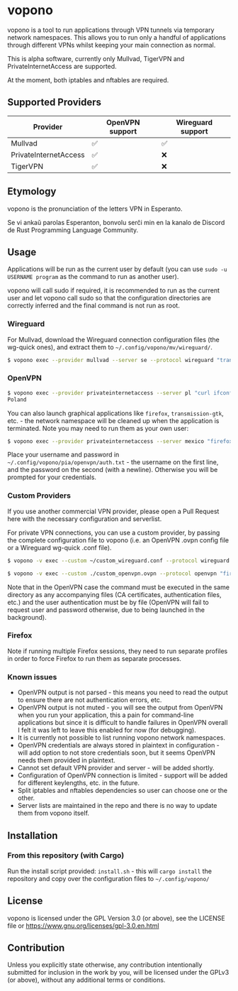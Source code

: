 # vopono

vopono is a tool to run applications through VPN tunnels via temporary
network namespaces. This allows you to run only a handful of
applications through different VPNs whilst keeping your main connection
as normal.

This is alpha software, currently only Mullvad, TigerVPN and
PrivateInternetAccess are supported.

At the moment, both iptables and nftables are required.

## Supported Providers

| Provider              | OpenVPN support | Wireguard support | 
|-----------------------|-----------------|-------------------|
| Mullvad               | ✅              | ✅                |
| PrivateInternetAccess | ✅              | ❌                |
| TigerVPN              | ✅              | ❌                |

## Etymology

vopono is the pronunciation of the letters VPN in Esperanto.

Se vi ankaŭ parolas Esperanton, bonvolu serĉi min en la kanalo de
Discord de Rust Programming Language Community.

## Usage

Applications will be run as the current user by default (you can use
`sudo -u USERNAME program` as the command to run as another user).

vopono will call sudo if required, it is recommended to run as the
current user and let vopono call sudo so that the configuration
directories are correctly inferred and the final command is not run as
root.

### Wireguard

For Mullvad, download the Wireguard connection configuration files (the
wg-quick ones), and extract them to `~/.config/vopono/mv/wireguard/`.

```bash
$ vopono exec --provider mullvad --server se --protocol wireguard "transmission-gtk"
```

### OpenVPN

```bash
$ vopono exec --provider privateinternetaccess --server pl "curl ifconfig.co/country"
Poland
```

You can also launch graphical applications like `firefox`,
`transmission-gtk`, etc. - the network namespace will be cleaned up when
the application is terminated. Note you may need to run them as your own
user:

```bash
$ vopono exec --provider privateinternetaccess --server mexico "firefox"
```

Place your username and password in
`~/.config/vopono/pia/openvpn/auth.txt` - the username on the first
line, and the password on the second (with a newline). Otherwise you
will be prompted for your credentials.

### Custom Providers

If you use another commercial VPN provider, please open a Pull Request here with
the necessary configuration and serverlist.

For private VPN connections, you can use a custom provider, by passing
the complete configuration file to vopono (i.e. an OpenVPN .ovpn config
file or a Wireguard wg-quick .conf file).

```bash
$ vopono -v exec --custom ~/custom_wireguard.conf --protocol wireguard "firefox"
```

```bash
$ vopono -v exec --custom ./custom_openvpn.ovpn --protocol openvpn "firefox"
```

Note that in the OpenVPN case the command must be executed in the same
directory as any accompanying files (CA certificates, authentication
files, etc.) and the user authentication must be by file (OpenVPN will
fail to request user and password otherwise, due to being launched in
the background).

### Firefox

Note if running multiple Firefox sessions, they need to run separate
profiles in order to force Firefox to run them as separate processes.

### Known issues

* OpenVPN output is not parsed - this means you need to read the output
  to ensure there are not authentication errors, etc.
* OpenVPN output is not muted - you will see the output from OpenVPN
  when you run your application, this a pain for command-line
  applications but since it is difficult to handle failures in OpenVPN
  overall I felt it was left to leave this enabled for now (for
  debugging).
* It is currently not possible to list running vopono network namespaces.
* OpenVPN credentials are always stored in plaintext in configuration - will add
  option to not store credentials soon, but it seems OpenVPN needs them
  provided in plaintext.
* Cannot set default VPN provider and server - will be added shortly.
* Configuration of OpenVPN connection is limited - support will be added for
  different keylengths, etc. in the future.
* Split iptables and nftables dependencies so user can choose one or the
  other.
* Server lists are maintained in the repo and there is no way to update
  them from vopono itself.

## Installation

### From this repository (with Cargo)

Run the install script provided: `install.sh` - this will `cargo
install` the repository and copy over the configuration files to
`~/.config/vopono/`

## License

vopono is licensed under the GPL Version 3.0 (or above), see the LICENSE
file or https://www.gnu.org/licenses/gpl-3.0.en.html

## Contribution

Unless you explicitly state otherwise, any contribution intentionally submitted
for inclusion in the work by you, will be licensed under the GPLv3 (or
above), without any additional terms or conditions.
